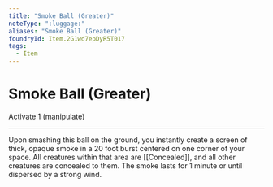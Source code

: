 ```yaml
---
title: "Smoke Ball (Greater)"
noteType: ":luggage:"
aliases: "Smoke Ball (Greater)"
foundryId: Item.2G1wd7epDyR5T017
tags:
  - Item
---
```


# Smoke Ball (Greater)

Activate 1 (manipulate)

* * *

Upon smashing this ball on the ground, you instantly create a screen of thick, opaque smoke in a 20 foot burst centered on one corner of your space. All creatures within that area are [[Concealed]], and all other creatures are concealed to them. The smoke lasts for 1 minute or until dispersed by a strong wind.
